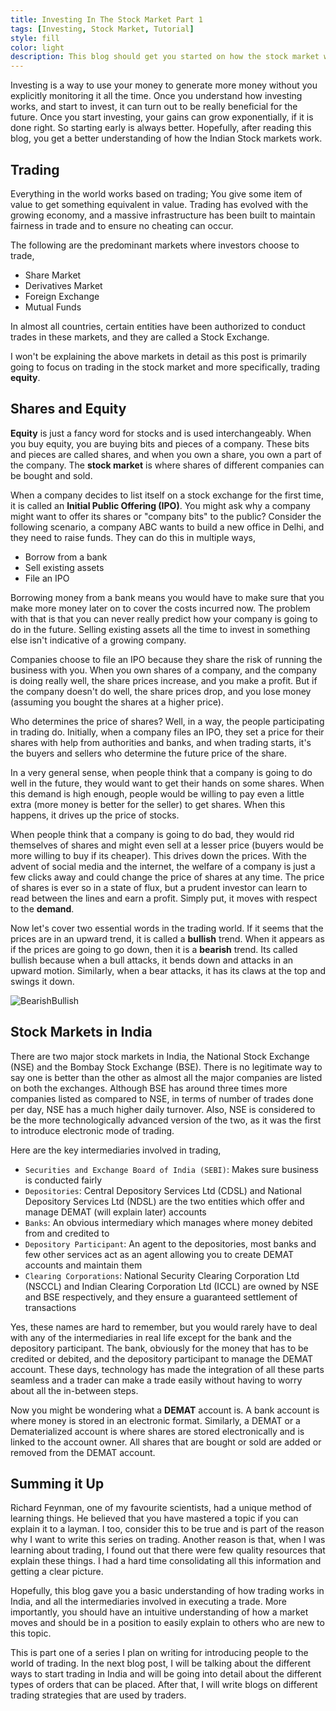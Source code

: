 ```yaml
---
title: Investing In The Stock Market Part 1
tags: [Investing, Stock Market, Tutorial]
style: fill
color: light
description: This blog should get you started on how the stock market works, and how to get started investing
---
```


Investing is a way to use your money to generate more money without you explicitly monitoring it all the time. Once you understand how investing works, and start to invest, it can turn out to be really beneficial for the future. Once you start investing, your gains can grow exponentially, if it is done right. So starting early is always better.
Hopefully, after reading this blog, you get a better understanding of how the Indian Stock markets work.

## Trading

Everything in the world works based on trading; You give some item of value to get something equivalent in value. Trading has evolved with the growing economy, and a massive infrastructure has been built to maintain fairness in trade and to ensure no cheating can occur.

The following are the predominant markets where investors choose to trade,

- Share Market
- Derivatives Market
- Foreign Exchange
- Mutual Funds

In almost all countries, certain entities have been authorized to conduct trades in these markets, and they are called a Stock Exchange.

I won't be explaining the above markets in detail as this post is primarily going to focus on trading in the stock market and more specifically, trading **equity**.

## Shares and Equity

**Equity** is just a fancy word for stocks and is used interchangeably. When you buy equity, you are buying bits and pieces of a company. These bits and pieces are called shares, and when you own a share, you own a part of the company. The **stock market** is where shares of different companies can be bought and sold.

When a company decides to list itself on a stock exchange for the first time, it is called an **Initial Public Offering (IPO)**. You might ask why a company might want to offer its shares or "company bits" to the public? Consider the following scenario, a company ABC wants to build a new office in Delhi, and they need to raise funds. They can do this in multiple ways,

- Borrow from a bank
- Sell existing assets
- File an IPO

Borrowing money from a bank means you would have to make sure that you make more money later on to cover the costs incurred now. The problem with that is that you can never really predict how your company is going to do in the future. Selling existing assets all the time to invest in something else isn't indicative of a growing company. 

Companies choose to file an IPO because they share the risk of running the business with you. When you own shares of a company, and the company is doing really well, the share prices increase, and you make a profit. But if the company doesn't do well, the share prices drop, and you lose money (assuming you bought the shares at a higher price).

Who determines the price of shares? Well, in a way, the people participating in trading do. Initially, when a company files an IPO, they set a price for their shares with help from authorities and banks, and when trading starts, it's the buyers and sellers who determine the future price of the share.

In a very general sense, when people think that a company is going to do well in the future, they would want to get their hands on some shares. When this demand is high enough, people would be willing to pay even a little extra (more money is better for the seller) to get shares. When this happens, it drives up the price of stocks.

When people think that a company is going to do bad, they would rid themselves of shares and might even sell at a lesser price (buyers would be more willing to buy if its cheaper). This drives down the prices. With the advent of social media and the internet, the welfare of a company is just a few clicks away and could change the price of shares at any time. The price of shares is ever so in a state of flux, but a prudent investor can learn to read between the lines and earn a profit. Simply put, it moves with respect to the **demand**.

Now let's cover two essential words in the trading world. If it seems that the prices are in an upward trend, it is called a **bullish** trend. When it appears as if the prices are going to go down, then it is a **bearish** trend. Its called bullish because when a bull attacks, it bends down and attacks in an upward motion. Similarly, when a bear attacks, it has its claws at the top and swings it down.

![BearishBullish]({{site.baseurl}}/images/investing-part1/BearBull.jpg)

## Stock Markets in India

There are two major stock markets in India, the National Stock Exchange (NSE) and the Bombay Stock Exchange (BSE). There is no legitimate way to say one is better than the other as almost all the major companies are listed on both the exchanges. Although BSE has around three times more companies listed as compared to NSE, in terms of number of trades done per day, NSE has a much higher daily turnover. Also, NSE is considered to be the more technologically advanced version of the two, as it was the first to introduce electronic mode of trading.

Here are the key intermediaries involved in trading,

- `Securities and Exchange Board of India (SEBI)`: Makes sure business is conducted fairly
- `Depositories`: Central Depository Services Ltd (CDSL) and National Depository Services Ltd (NDSL) are the two entities which offer and manage DEMAT (will explain later) accounts
- `Banks`: An obvious intermediary which manages where money debited from and credited to
- `Depository Participant`: An agent to the depositories, most banks and few other services act as an agent allowing you to create DEMAT accounts and maintain them
- `Clearing Corporations`: National Security Clearing Corporation Ltd (NSCCL) and Indian Clearing Corporation Ltd (ICCL) are owned by NSE and BSE respectively, and they ensure a guaranteed settlement of transactions

Yes, these names are hard to remember, but you would rarely have to deal with any of the intermediaries in real life except for the bank and the depository participant. The bank, obviously for the money that has to be credited or debited, and the depository participant to manage the DEMAT account. These days, technology has made the integration of all these parts seamless and a trader can make a trade easily without having to worry about all the in-between steps.

Now you might be wondering what a **DEMAT** account is. A bank account is where money is stored in an electronic format. Similarly, a DEMAT or a Dematerialized account is where shares are stored electronically and is linked to the account owner. All shares that are bought or sold are added or removed from the DEMAT account.

## Summing it Up

Richard Feynman, one of my favourite scientists, had a unique method of learning things. He believed that you have mastered a topic if you can explain it to a layman. I too, consider this to be true and is part of the reason why I want to write this series on trading. Another reason is that, when I was learning about trading, I found out that there were few quality resources that explain these things. I had a hard time consolidating all this information and getting a clear picture.

Hopefully, this blog gave you a basic understanding of how trading works in India, and all the intermediaries involved in executing a trade. More importantly, you should have an intuitive understanding of how a market moves and should be in a position to easily explain to others who are new to this topic.

This is part one of a series I plan on writing for introducing people to the world of trading. In the next blog post, I will be talking about the different ways to start trading in India and will be going into detail about the different types of orders that can be placed. After that, I will write blogs on different trading strategies that are used by traders.
